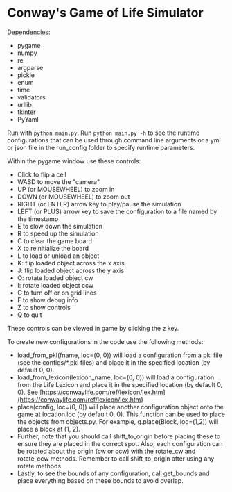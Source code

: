 # Conway's Game of Life Simulator

Dependencies:
- pygame
- numpy
- re
- argparse
- pickle
- enum
- time
- validators
- urllib
- tkinter
- PyYaml

Run with `python main.py`. Run `python main.py -h` to see the runtime configurations that can be used through command line arguments or a yml or json file in the run_config folder to specify runtime parameters.


Within the pygame window use these controls:
- Click to flip a cell
- WASD to move the "camera"
- UP (or MOUSEWHEEL) to zoom in
- DOWN (or MOUSEWHEEL) to zoom out
- RIGHT (or ENTER) arrow key to play/pause the simulation
- LEFT (or PLUS) arrow key to save the configuration to a file named by the timestamp
- E to slow down the simulation
- R to speed up the simulation
- C to clear the game board
- X to reinitialize the board
- L to load or unload an object
- K: flip loaded object across the x axis
- J: flip loaded object across the y axis
- O: rotate loaded object cw
- I: rotate loaded object ccw
- G to turn off or on grid lines
- F to show debug info
- Z to show controls
- Q to quit

These controls can be viewed in game by clicking the z key.

To create new configurations in the code use the following methods:
- load_from_pkl(fname, loc=(0, 0)) will load a configuration from a pkl file (see the configs/*.pkl files) and place it in the specified location (by default 0, 0).
- load_from_lexicon(lexicon_name, loc=(0, 0)) will load a configuration from the Life Lexicon and place it in the specified location (by default 0, 0). See [https://conwaylife.com/ref/lexicon/lex.htm](https://conwaylife.com/ref/lexicon/lex.htm)
- place(config, loc=(0, 0)) will place another configuration object onto the game at location loc (by default 0, 0). This function can be used to place the objects from objects.py. For example, g.place(Block, loc=(1,2)) will place a block at (1, 2).
- Further, note that you should call shift_to_origin before placing these to ensure they are placed in the correct spot. Also, each configuration can be rotated about the origin (cw or ccw) with the rotate_cw and rotate_ccw methods. Remember to call shift_to_origin after using any rotate methods
- Lastly, to see the bounds of any configuration, call get_bounds and place everything based on these bounds to avoid overlap.